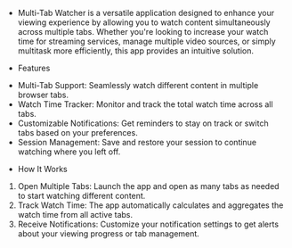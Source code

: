 * Multi-Tab Watcher is a versatile application designed to enhance your viewing experience by allowing you to watch content simultaneously across multiple tabs. Whether you're looking to increase your watch time for streaming services, manage multiple video sources, or simply multitask more efficiently, this app provides an intuitive solution.

 * Features
- Multi-Tab Support: Seamlessly watch different content in multiple browser tabs.
- Watch Time Tracker: Monitor and track the total watch time across all tabs.
- Customizable Notifications: Get reminders to stay on track or switch tabs based on your preferences.
- Session Management: Save and restore your session to continue watching where you left off.
 * How It Works
1. Open Multiple Tabs: Launch the app and open as many tabs as needed to start watching different content.
2. Track Watch Time: The app automatically calculates and aggregates the watch time from all active tabs.
3. Receive Notifications: Customize your notification settings to get alerts about your viewing progress or tab management.  
